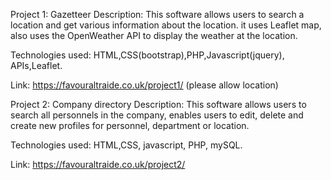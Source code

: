 Project 1: Gazetteer Description: This software allows users to search a location and get various information 
about the location. it uses Leaflet map, also uses the OpenWeather API to display the weather at the location. 

Technologies used: HTML,CSS(bootstrap),PHP,Javascript(jquery), APIs,Leaflet.

Link: https://favouraltraide.co.uk/project1/ (please allow location)

Project 2: Company directory Description: This software allows users to search all personnels in the company, 
enables users to edit, delete and create new profiles for personnel, department or location. 

Technologies used: HTML,CSS, javascript, PHP, mySQL. 

Link: https://favouraltraide.co.uk/project2/

